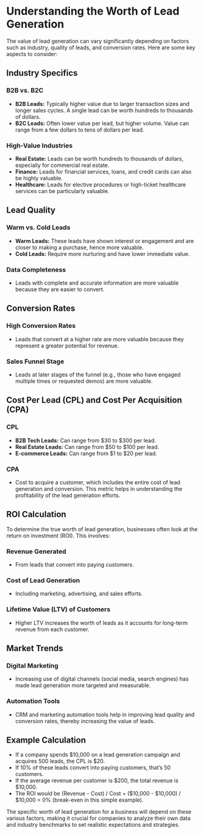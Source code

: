 # Understanding the Worth of Lead Generation

The value of lead generation can vary significantly depending on factors such as industry, quality of leads, and conversion rates. Here are some key aspects to consider:

## Industry Specifics

### B2B vs. B2C
- **B2B Leads:** Typically higher value due to larger transaction sizes and longer sales cycles. A single lead can be worth hundreds to thousands of dollars.
- **B2C Leads:** Often lower value per lead, but higher volume. Value can range from a few dollars to tens of dollars per lead.

### High-Value Industries
- **Real Estate:** Leads can be worth hundreds to thousands of dollars, especially for commercial real estate.
- **Finance:** Leads for financial services, loans, and credit cards can also be highly valuable.
- **Healthcare:** Leads for elective procedures or high-ticket healthcare services can be particularly valuable.

## Lead Quality

### Warm vs. Cold Leads
- **Warm Leads:** These leads have shown interest or engagement and are closer to making a purchase, hence more valuable.
- **Cold Leads:** Require more nurturing and have lower immediate value.

### Data Completeness
- Leads with complete and accurate information are more valuable because they are easier to convert.

## Conversion Rates

### High Conversion Rates
- Leads that convert at a higher rate are more valuable because they represent a greater potential for revenue.

### Sales Funnel Stage
- Leads at later stages of the funnel (e.g., those who have engaged multiple times or requested demos) are more valuable.

## Cost Per Lead (CPL) and Cost Per Acquisition (CPA)

### CPL
- **B2B Tech Leads:** Can range from $30 to $300 per lead.
- **Real Estate Leads:** Can range from $50 to $100 per lead.
- **E-commerce Leads:** Can range from $1 to $20 per lead.

### CPA
- Cost to acquire a customer, which includes the entire cost of lead generation and conversion. This metric helps in understanding the profitability of the lead generation efforts.

## ROI Calculation

To determine the true worth of lead generation, businesses often look at the return on investment (ROI). This involves:

### Revenue Generated
- From leads that convert into paying customers.

### Cost of Lead Generation
- Including marketing, advertising, and sales efforts.

### Lifetime Value (LTV) of Customers
- Higher LTV increases the worth of leads as it accounts for long-term revenue from each customer.

## Market Trends

### Digital Marketing
- Increasing use of digital channels (social media, search engines) has made lead generation more targeted and measurable.

### Automation Tools
- CRM and marketing automation tools help in improving lead quality and conversion rates, thereby increasing the value of leads.

## Example Calculation

- If a company spends $10,000 on a lead generation campaign and acquires 500 leads, the CPL is $20.
- If 10% of these leads convert into paying customers, that’s 50 customers.
- If the average revenue per customer is $200, the total revenue is $10,000.
- The ROI would be (Revenue - Cost) / Cost = ($10,000 - $10,000) / $10,000 = 0% (break-even in this simple example).

The specific worth of lead generation for a business will depend on these various factors, making it crucial for companies to analyze their own data and industry benchmarks to set realistic expectations and strategies.